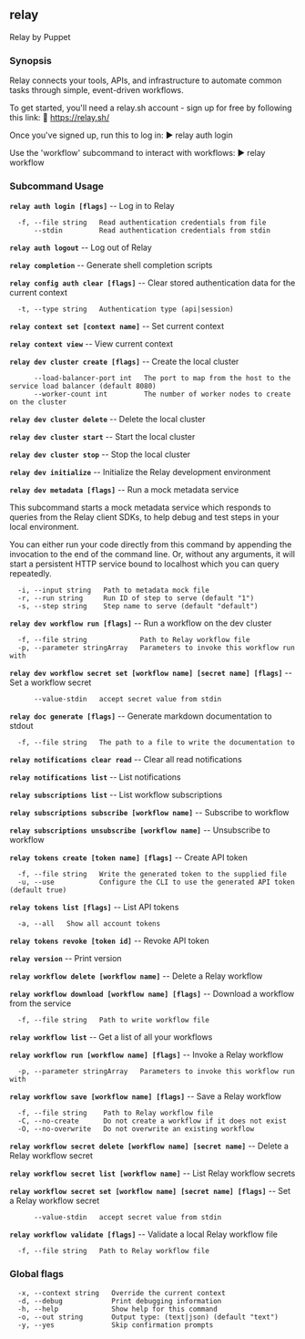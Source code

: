 ## relay

Relay by Puppet

### Synopsis

Relay connects your tools, APIs, and infrastructure
to automate common tasks through simple, event-driven workflows.

To get started, you'll need a relay.sh account - sign up for free
by following this link: 🔗 https://relay.sh/

Once you've signed up, run this to log in:
▶️   relay auth login

Use the 'workflow' subcommand to interact with workflows:
▶️   relay workflow


### Subcommand Usage

**`relay auth login [flags]`** -- Log in to Relay
```
  -f, --file string   Read authentication credentials from file
      --stdin         Read authentication credentials from stdin
```

**`relay auth logout`** -- Log out of Relay

**`relay completion`** -- Generate shell completion scripts

**`relay config auth clear [flags]`** -- Clear stored authentication data for the current context
```
  -t, --type string   Authentication type (api|session)
```

**`relay context set [context name]`** -- Set current context

**`relay context view`** -- View current context

**`relay dev cluster create [flags]`** -- Create the local cluster
```
      --load-balancer-port int   The port to map from the host to the service load balancer (default 8080)
      --worker-count int         The number of worker nodes to create on the cluster
```

**`relay dev cluster delete`** -- Delete the local cluster

**`relay dev cluster start`** -- Start the local cluster

**`relay dev cluster stop`** -- Stop the local cluster

**`relay dev initialize`** -- Initialize the Relay development environment

**`relay dev metadata [flags]`** -- Run a mock metadata service
  
This subcommand starts a mock metadata service which
responds to queries from the Relay client SDKs, to help debug
and test steps in your local environment.

You can either run your code directly from this command by appending the
invocation to the end of the command line. Or, without any arguments,
it will start a persistent HTTP service bound to localhost which
you can query repeatedly.
```
  -i, --input string   Path to metadata mock file
  -r, --run string     Run ID of step to serve (default "1")
  -s, --step string    Step name to serve (default "default")
```

**`relay dev workflow run [flags]`** -- Run a workflow on the dev cluster
```
  -f, --file string             Path to Relay workflow file
  -p, --parameter stringArray   Parameters to invoke this workflow run with
```

**`relay dev workflow secret set [workflow name] [secret name] [flags]`** -- Set a workflow secret
```
      --value-stdin   accept secret value from stdin
```

**`relay doc generate [flags]`** -- Generate markdown documentation to stdout
```
  -f, --file string   The path to a file to write the documentation to
```

**`relay notifications clear read`** -- Clear all read notifications

**`relay notifications list`** -- List notifications

**`relay subscriptions list`** -- List workflow subscriptions

**`relay subscriptions subscribe [workflow name]`** -- Subscribe to workflow

**`relay subscriptions unsubscribe [workflow name]`** -- Unsubscribe to workflow

**`relay tokens create [token name] [flags]`** -- Create API token
```
  -f, --file string   Write the generated token to the supplied file
  -u, --use           Configure the CLI to use the generated API token (default true)
```

**`relay tokens list [flags]`** -- List API tokens
```
  -a, --all   Show all account tokens
```

**`relay tokens revoke [token id]`** -- Revoke API token

**`relay version`** -- Print version

**`relay workflow delete [workflow name]`** -- Delete a Relay workflow

**`relay workflow download [workflow name] [flags]`** -- Download a workflow from the service
```
  -f, --file string   Path to write workflow file
```

**`relay workflow list`** -- Get a list of all your workflows

**`relay workflow run [workflow name] [flags]`** -- Invoke a Relay workflow
```
  -p, --parameter stringArray   Parameters to invoke this workflow run with
```

**`relay workflow save [workflow name] [flags]`** -- Save a Relay workflow
```
  -f, --file string    Path to Relay workflow file
  -C, --no-create      Do not create a workflow if it does not exist
  -O, --no-overwrite   Do not overwrite an existing workflow
```

**`relay workflow secret delete [workflow name] [secret name]`** -- Delete a Relay workflow secret

**`relay workflow secret list [workflow name]`** -- List Relay workflow secrets

**`relay workflow secret set [workflow name] [secret name] [flags]`** -- Set a Relay workflow secret
```
      --value-stdin   accept secret value from stdin
```

**`relay workflow validate [flags]`** -- Validate a local Relay workflow file
```
  -f, --file string   Path to Relay workflow file
```

### Global flags
```
  -x, --context string   Override the current context
  -d, --debug            Print debugging information
  -h, --help             Show help for this command
  -o, --out string       Output type: (text|json) (default "text")
  -y, --yes              Skip confirmation prompts

```
